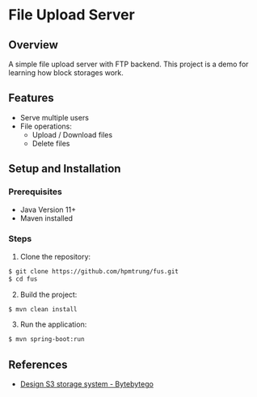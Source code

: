 # File Upload Server

## Overview
A simple file upload server with FTP backend. This project is a demo for learning how block storages work.

## Features
- Serve multiple users
- File operations:
   - Upload / Download files
   - Delete files

## Setup and Installation
### Prerequisites
- Java Version 11+
- Maven installed

### Steps
1. Clone the repository:
```bash
$ git clone https://github.com/hpmtrung/fus.git
$ cd fus
```
2. Build the project:
```bash
$ mvn clean install  
```
3. Run the application:
```bash
$ mvn spring-boot:run
```

## References
- [Design S3 storage system - Bytebytego](https://blog.bytebytego.com/p/design-a-s3-like-storage-system)